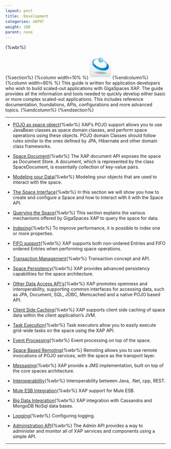 ```yaml
---
layout: post
title:  Development
categories: XAP97
weight: 200
parent: none
---
```


{%wbr%}

{%section%}
{%column width=10% %}
![data-access.jpg](/attachment_files/subject/data-access.png)
{%endcolumn%}
{%column width=90% %}
This guide is written for application developers who wish to build scaled-out applications with GigaSpaces XAP. The guide provides all the information and tools needed to quickly develop either basic or more complex scaled-out applications. This includes reference documentation, foundations, APIs, configurations and more advanced topics.
{%endcolumn%}
{%endsection%}


<hr/>


- [POJO as space object](./pojo-overview.html){%wbr%}
XAP’s POJO support allows you to use JavaBean classes as space domain classes, and perform space operations using these objects. POJO domain Classes should follow rules similar to the ones defined by JPA, Hibernate and other domain class frameworks.


- [Space Document](./document-overview.html){%wbr%}
The XAP document API exposes the space as Document Store. A document, which is represented by the class SpaceDocument, is essentially collection of key-value pairs.

- [Modeling your Data](./modeling-your-data.html){%wbr%}
Modeling your objects that are used to interact with the space.

- [The Space Interface](./the-gigaspace-interface-overview.html){%wbr%}
In this section we will show you how to create and configure a Space and how to interact with it with the Space API.

- [Querying the Space](./querying-the-space.html){%wbr%}
This section explains the various mechanisms offered by GigaSpaces XAP to query the space for data.

- [Indexing](./indexing-overview.html){%wbr%}
To improve performance, it is possible to index one or more properties.

- [FIFO support](./fifo-overview.html){%wbr%}
XAP supports both non-ordered Entries and FIFO ordered Entries when performing space operations.

- [Transaction Management](./transaction-overview.html){%wbr%}
Transaction concept and API.

- [Space Persistency](./space-persistency-overview.html){%wbr%}
XAP provides advanced persistency capabilities for the space architecture.

- [Other Data Access API's](./other-data-access-apis.html){%wbr%}
XAP promotes openness and interoperability, supporting common interfaces for accessing data, such as JPA, Document, SQL, JDBC, Memcached and a native POJO based API.

- [Client Side Caching](./client-side-caching.html){%wbr%}
XAP supports client side caching of space data within the client application’s JVM.

- [Task Execution](./task-execution-overview.html){%wbr%}
Task executors allow you to easily execute grid-wide tasks on the space using the XAP API.

- [Event Processing](./event-processing.html){%wbr%}
Event processing on top of the space.

- [Space Based Remoting](./space-based-remoting-overview.html){%wbr%}
Remoting allows you to use remote invocations of POJO services, with the space as the transport layer.

- [Messaging](./messaging-support.html){%wbr%}
XAP provide a JMS implementation, built on top of the core spaces architecture.

- [Interoperability](./interoperability-overview.html){%wbr%}
Interoperability between Java, .Net, cpp, REST.

- [Mule ESB Integration](./mule-esb.html){%wbr%}
XAP  support for Mule ESB.

- [Big Data Integration](./big-data.html){%wbr%}
XAP integration with Cassandra and MongoDB NoSql data bases.

- [Logging](./logging-overview.html){%wbr%}
Configuring logging.

- [Administration API](./administration-and-monitoring-overview.html){%wbr%}
The Admin API provides a way to administer and monitor all of XAP services and components using a simple API.

<hr/>


